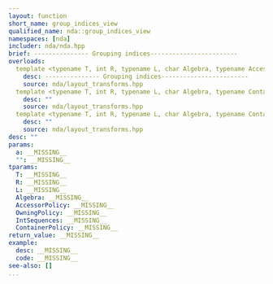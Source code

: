 ```yaml
---
layout: function
short_name: group_indices_view
qualified_name: nda::group_indices_view
namespaces: [nda]
includer: nda/nda.hpp
brief: --------------- Grouping indices------------------------
overloads:
  template <typename T, int R, typename L, char Algebra, typename AccessorPolicy, typename OwningPolicy, typename IntSequences> auto nda::group_indices_view(basic_array_view<T, R, L, Algebra, AccessorPolicy, OwningPolicy> a, IntSequences... ):
    desc: --------------- Grouping indices------------------------
    source: nda/layout_transforms.hpp
  template <typename T, int R, typename L, char Algebra, typename ContainerPolicy, typename IntSequences> auto nda::group_indices_view(const basic_array<T, R, L, Algebra, ContainerPolicy> & a, IntSequences... ):
    desc: ""
    source: nda/layout_transforms.hpp
  template <typename T, int R, typename L, char Algebra, typename ContainerPolicy, typename IntSequences> auto nda::group_indices_view(basic_array<T, R, L, Algebra, ContainerPolicy> & a, IntSequences... ):
    desc: ""
    source: nda/layout_transforms.hpp
desc: ""
params:
  a: __MISSING__
  "": __MISSING__
tparams:
  T: __MISSING__
  R: __MISSING__
  L: __MISSING__
  Algebra: __MISSING__
  AccessorPolicy: __MISSING__
  OwningPolicy: __MISSING__
  IntSequences: __MISSING__
  ContainerPolicy: __MISSING__
return_value: __MISSING__
example:
  desc: __MISSING__
  code: __MISSING__
see-also: []
...
```

